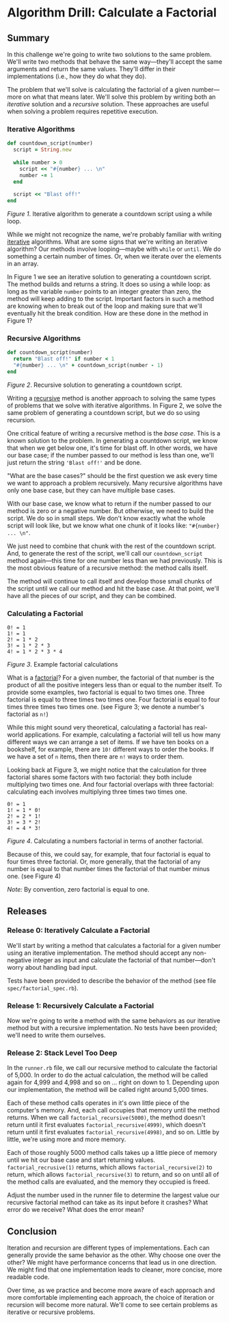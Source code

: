 # Algorithm Drill: Calculate a Factorial

## Summary
In this challenge we're going to write two solutions to the same problem.  We'll write two methods that behave the same way—they'll accept the same arguments and return the same values.  They'll differ in their implementations (i.e., how they do what they do).

The problem that we'll solve is calculating the factorial of a given number—more on what that means later.  We'll solve this problem by writing both an *iterative* solution and a *recursive* solution.  These approaches are useful when solving a problem requires repetitive execution.  


### Iterative Algorithms
```ruby
def countdown_script(number)
  script = String.new
  
  while number > 0
    script << "#{number} ... \n"
    number -= 1
  end
  
  script << "Blast off!"
end
```
*Figure 1*.  Iterative algorithm to generate a countdown script using a while loop.

While we might not recognize the name, we're probably familiar with writing [iterative](https://en.wikipedia.org/wiki/Iteration#Computing) algorithms.  What are some signs that we're writing an iterative algorithm?  Our methods involve looping—maybe with `while` or `until`.  We do something a certain number of times.  Or, when we iterate over the elements in an array.

In Figure 1 we see an iterative solution to generating a countdown script.  The method builds and returns a string.  It does so using a while loop:  as long as the variable `number` points to an integer greater than zero, the method will keep adding to the script.  Important factors in such a method are knowing when to break out of the loop and making sure that we'll eventually hit the break condition.  How are these done in the method in Figure 1?


### Recursive Algorithms
```ruby
def countdown_script(number)
  return "Blast off!" if number < 1
  "#{number} ... \n" + countdown_script(number - 1)
end
```
*Figure 2*.  Recursive solution to generating a countdown script.

Writing a [recursive](http://en.wikipedia.org/wiki/Recursion_%28computer_science%29) method is another approach to solving the same types of problems that we solve with iterative algorithms.  In Figure 2, we solve the same problem of generating a countdown script, but we do so using recursion.

One critical feature of writing a recursive method is the *base case*.  This is a known solution to the problem.  In generating a countdown script, we know that when we get below one, it's time for blast off.  In other words, we have our base case; if the number passed to our method is less than one, we'll just return the string `'Blast off!'` and be done.

"What are the base cases?" should be the first question we ask every time we want to approach a problem recursively. Many recursive algorithms have only one base case, but they can have multiple base cases.

With our base case, we know what to return if the number passed to our method is zero or a negative number.  But otherwise, we need to build the script.  We do so in small steps.  We don't know exactly what the whole script will look like, but we know what one chunk of it looks like:  `"#{number} ... \n"`.

We just need to combine that chunk with the rest of the countdown script.  And, to generate the rest of the script, we'll call our `countdown_script` method again—this time for one number less than we had previously.  This is the most obvious feature of a recursive method:  the method calls itself.

The method will continue to call itself and develop those small chunks of the script until we call our method and hit the base case.  At that point, we'll have all the pieces of our script, and they can be combined.


### Calculating a Factorial
```
0! = 1
1! = 1
2! = 1 * 2
3! = 1 * 2 * 3
4! = 1 * 2 * 3 * 4
```
*Figure 3*.  Example factorial calculations

What is a [factorial](http://en.wikipedia.org/wiki/Factorial)?  For a given number, the factorial of that number is the product of all the positive integers less than or equal to the number itself.  To provide some examples, two factorial is equal to two times one.  Three factorial is equal to three times two times one.  Four factorial is equal to four times three times two times one. (see Figure 3; we denote a number's factorial as `n!`)

While this might sound very theoretical, calculating a factorial has real-world applications.  For example, calculating a factorial will tell us how many different ways we can arrange a set of items.  If we have ten books on a bookshelf, for example, there are `10!` different ways to order the books.  If we have a set of `n` items, then there are `n!` ways to order them.

Looking back at Figure 3, we might notice that the calculation for three factorial shares some factors with two factorial:  they both include multiplying two times one.  And four factorial overlaps with three factorial:  calculating each involves multiplying three times two times one.

```
0! = 1
1! = 1 * 0!
2! = 2 * 1!
3! = 3 * 2!
4! = 4 * 3!
```
*Figure 4*.  Calculating a numbers factorial in terms of another factorial.

Because of this, we could say, for example, that four factorial is equal to four times three factorial.  Or, more generally, that the factorial of any number is equal to that number times the factorial of that number minus one. (see Figure 4)

*Note:* By convention, zero factorial is equal to one.


## Releases
### Release 0: Iteratively Calculate a Factorial
We'll start by writing a method that calculates a factorial for a given number using an iterative implementation.  The method should accept any non-negative integer as input and calculate the factorial of that number—don't worry about handling bad input.

Tests have been provided to describe the behavior of the method (see file `spec/factorial_spec.rb`).


### Release 1: Recursively Calculate a Factorial
Now we're going to write a method with the same behaviors as our iterative method but with a recursive implementation.  No tests have been provided; we'll need to write them ourselves.


### Release 2: Stack Level Too Deep
In the `runner.rb` file, we call our recursive method to calculate the factorial of 5,000.  In order to do the actual calculation, the method will be called again for 4,999 and 4,998 and so on ... right on down to 1.  Depending upon our implementation, the method will be called right around 5,000 times.

Each of these method calls operates in it's own little piece of the computer's memory.  And, each call occupies that memory until the method returns.  When we call `factorial_recursive(5000)`, the method doesn't return until it first evaluates `factorial_recursive(4999)`, which doesn't return until it first evaluates `factorial_recursive(4998)`, and so on.  Little by little, we're using more and more memory.

Each of those roughly 5000 method calls takes up a little piece of memory until we hit our base case and start returning values.  `factorial_recrusive(1)` returns, which allows `factorial_recursive(2)` to return, which allows `factorial_recursive(3)` to return, and so on until all of the method calls are evaluated, and the memory they occupied is freed.

Adjust the number used in the runner file to determine the largest value our recursive factorial method can take as its input before it crashes?  What error do we receive?  What does the error mean?


## Conclusion
Iteration and recursion are different types of implementations.  Each can generally provide the same behavior as the other.  Why choose one over the other?  We might have performance concerns that lead us in one direction.  We might find that one implementation leads to cleaner, more concise, more readable code.

Over time, as we practice and become more aware of each approach and more comfortable implementing each approach, the choice of iteration or recursion will become more natural.  We'll come to see certain problems as iterative or recursive problems.
